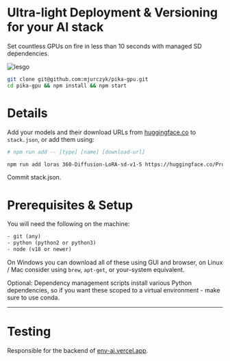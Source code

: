 # Ultra-light Deployment & Versioning for your AI stack

Set countless GPUs on fire in less than 10 seconds with managed SD dependencies.

![lesgo](https://github.com/mrdoob/three.js/assets/9549760/6fb34af5-2ad2-48ab-bf0b-e6962e0f900f)

```bash
git clone git@github.com:mjurczyk/pika-gpu.git
cd pika-gpu && npm install && npm start
```

# Details

Add your models and their download URLs from [huggingface.co](https://huggingface.co/) to `stack.json`, or add them using:

```bash
# npm run add -- [type] [name] [download-url]

npm run add loras 360-Diffusion-LoRA-sd-v1-5 https://huggingface.co/ProGamerGov/360-Diffusion-LoRA-sd-v1-5/resolve/main/360Diffusion_v1.safetensors?download=true
```

Commit stack.json.

# Prerequisites & Setup

You will need the following on the machine:

```txt
- git (any)
- python (python2 or python3)
- node (v18 or newer)
```

On Windows you can download all of these using GUI and browser, on Linux / Mac consider using `brew`, `apt-get`, or your-system equivalent.

Optional: Dependency management scripts install various Python dependencies, so if you want these scoped to a virtual environment - make sure to use conda.

---

# Testing

Responsible for the backend of [env-ai.vercel.app](https://env-ai.vercel.app/).

